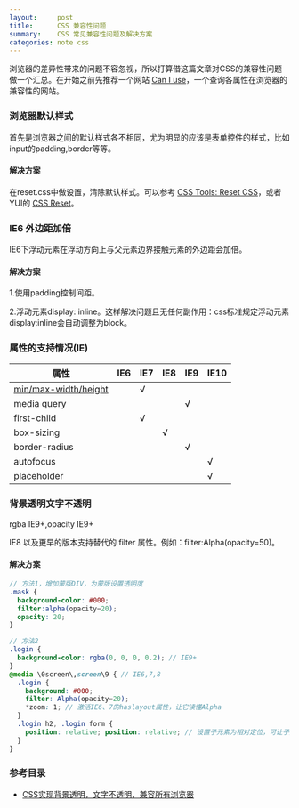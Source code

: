 ```yaml
---
layout:     post
title:      CSS 兼容性问题
summary:    CSS 常见兼容性问题及解决方案
categories: note css
---
```




浏览器的差异性带来的问题不容忽视，所以打算借这篇文章对CSS的兼容性问题做一个汇总。在开始之前先推荐一个网站 [Can I use](http://caniuse.com/)，一个查询各属性在浏览器的兼容性的网站。

### 浏览器默认样式

首先是浏览器之间的默认样式各不相同，尤为明显的应该是表单控件的样式，比如input的padding,border等等。

#### 解决方案

在reset.css中做设置，清除默认样式。可以参考 [CSS Tools: Reset CSS](http://meyerweb.com/eric/tools/css/reset/)，或者YUI的 [CSS Reset](http://yuilibrary.com/yui/docs/cssreset/)。 

### IE6 外边距加倍

IE6下浮动元素在浮动方向上与父元素边界接触元素的外边距会加倍。

#### 解决方案 

1.使用padding控制间距。 

2.浮动元素display: inline。这样解决问题且无任何副作用：css标准规定浮动元素display:inline会自动调整为block。

### 属性的支持情况(IE)

| 属性                                       | IE6  | IE7  | IE8  | IE9  | IE10 |
| ---------------------------------------- | ---- | ---- | ---- | ---- | ---- |
| [min/max-width/height](http://caniuse.com/#search=min-height) |      | √    |      |      |      |
| media query                              |      |      |      | √    |      |
| first-child                              |      | √    |      |      |      |
| box-sizing                               |      |      | √    |      |      |
| border-radius                            |      |      |      | √    |      |
| autofocus                                |      |      |      |      | √    |
| placeholder                              |      |      |      |      | √    |

### 背景透明文字不透明

rgba IE9+,opacity IE9+

IE8 以及更早的版本支持替代的 filter 属性。例如：filter:Alpha(opacity=50)。

#### 解决方案

```scss
// 方法1，增加蒙版DIV，为蒙版设置透明度
.mask {
  background-color: #000;
  filter:alpha(opacity=20);
  opacity: 20;
}

// 方法2 
.login {
  background-color: rgba(0, 0, 0, 0.2); // IE9+
}
@media \0screen\,screen\9 { // IE6,7,8
  .login {
    background: #000;
    filter: Alpha(opacity=20);
    *zoom: 1; // 激活IE6、7的haslayout属性，让它读懂Alpha 
  }
  .login h2, .login form {
    position: relative; position: relative; // 设置子元素为相对定位，可让子元素不继承Alpha值
  }
}
```



### 参考目录

- [CSS实现背景透明，文字不透明，兼容所有浏览器](http://www.cnblogs.com/PeunZhang/p/4089894.html)

